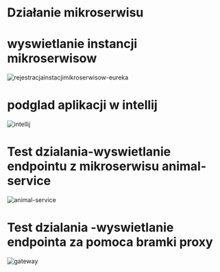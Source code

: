 # Działanie mikroserwisu
# wyswietlanie instancji mikroserwisow
![rejestracjainstacjimikroserwisow-eureka](https://user-images.githubusercontent.com/40964663/101843877-710a0480-3b4b-11eb-9898-04abe2416216.png)
# podglad aplikacji w intellij
![intellij](https://user-images.githubusercontent.com/40964663/101843746-2ab4a580-3b4b-11eb-99cb-35f2fb999198.png)
# Test dzialania-wyswietlanie endpointu z mikroserwisu animal-service
![animal-service](https://user-images.githubusercontent.com/40964663/101843767-399b5800-3b4b-11eb-994f-bd65911a95f3.png)
# Test dzialania -wyswietlanie endpointa za pomoca bramki proxy 
![gateway](https://user-images.githubusercontent.com/40964663/101843788-45871a00-3b4b-11eb-9e94-95f553c4f9fd.png)


